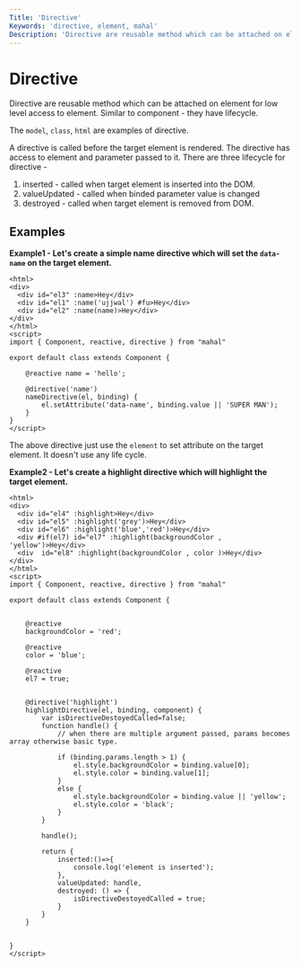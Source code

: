 ```yaml
---
Title: 'Directive'
Keywords: 'directive, element, mahal'
Description: 'Directive are reusable method which can be attached on element for low level access to element.'
---
```


# Directive

Directive are reusable method which can be attached on element for low level access to element. Similar to component - they have lifecycle. 

The `model`, `class`, `html` are examples of directive.

A directive is called before the target element is rendered. The directive has access to element and parameter passed to it. There are three lifecycle for directive - 

1. inserted - called when target element is inserted into the DOM.
2. valueUpdated - called when binded parameter value is changed
3. destroyed - called when target element is removed from DOM.

## Examples

**Example1 - Let's create a simple name directive which will set the `data-name` on the target element.**

```
<html>
<div>
  <div id="el3" :name>Hey</div>
  <div id="el1" :name('ujjwal') #fu>Hey</div>
  <div id="el2" :name(name)>Hey</div>
</div>
</html>
<script>
import { Component, reactive, directive } from "mahal"

export default class extends Component {

    @reactive name = 'hello';

    @directive('name')
    nameDirective(el, binding) {
        el.setAttribute('data-name', binding.value || 'SUPER MAN');
    }
}
</script>
```

The above directive just use the `element` to set attribute on the target element. It doesn't use any life cycle.


**Example2 - Let's create a highlight directive which will highlight the target element.**

```
<html>
<div>
  <div id="el4" :highlight>Hey</div>
  <div id="el5" :highlight('grey')>Hey</div>
  <div id="el6" :highlight('blue','red')>Hey</div>
  <div #if(el7) id="el7" :highlight(backgroundColor , 'yellow')>Hey</div>
  <div  id="el8" :highlight(backgroundColor , color )>Hey</div>
</div>
</html>
<script>
import { Component, reactive, directive } from "mahal"

export default class extends Component {


    @reactive
    backgroundColor = 'red';

    @reactive
    color = 'blue';

    @reactive
    el7 = true;


    @directive('highlight')
    highlightDirective(el, binding, component) {
        var isDirectiveDestoyedCalled=false;
        function handle() {
            // when there are multiple argument passed, params becomes array otherwise basic type.

            if (binding.params.length > 1) {
                el.style.backgroundColor = binding.value[0];
                el.style.color = binding.value[1];
            }
            else {
                el.style.backgroundColor = binding.value || 'yellow';
                el.style.color = 'black';
            }
        }
        
        handle();

        return {
            inserted:()=>{
                console.log('element is inserted');
            },
            valueUpdated: handle,
            destroyed: () => {
                isDirectiveDestoyedCalled = true;
            }
        }
    }

    
}
</script>
```


